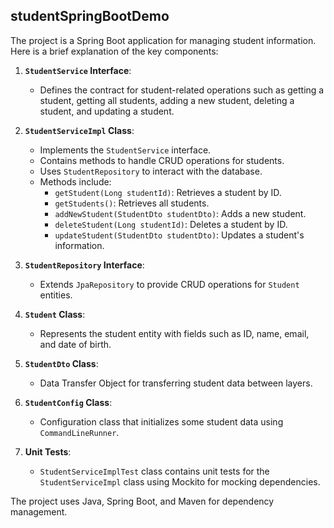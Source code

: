 ## studentSpringBootDemo

The project is a Spring Boot application for managing student information. Here is a brief explanation of the key components:

1. **`StudentService` Interface**:
    - Defines the contract for student-related operations such as getting a student, getting all students, adding a new student, deleting a student, and updating a student.

2. **`StudentServiceImpl` Class**:
    - Implements the `StudentService` interface.
    - Contains methods to handle CRUD operations for students.
    - Uses `StudentRepository` to interact with the database.
    - Methods include:
        - `getStudent(Long studentId)`: Retrieves a student by ID.
        - `getStudents()`: Retrieves all students.
        - `addNewStudent(StudentDto studentDto)`: Adds a new student.
        - `deleteStudent(Long studentId)`: Deletes a student by ID.
        - `updateStudent(StudentDto studentDto)`: Updates a student's information.

3. **`StudentRepository` Interface**:
    - Extends `JpaRepository` to provide CRUD operations for `Student` entities.

4. **`Student` Class**:
    - Represents the student entity with fields such as ID, name, email, and date of birth.

5. **`StudentDto` Class**:
    - Data Transfer Object for transferring student data between layers.

6. **`StudentConfig` Class**:
    - Configuration class that initializes some student data using `CommandLineRunner`.

7. **Unit Tests**:
    - `StudentServiceImplTest` class contains unit tests for the `StudentServiceImpl` class using Mockito for mocking dependencies.

The project uses Java, Spring Boot, and Maven for dependency management.